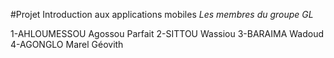 #Projet Introduction aux applications mobiles
 *Les membres du groupe GL*

  1-AHLOUMESSOU Agossou Parfait
  2-SITTOU Wassiou
  3-BARAIMA Wadoud
  4-AGONGLO Marel Géovith
  
